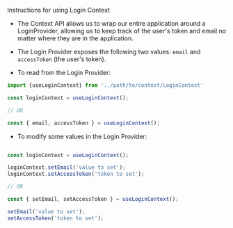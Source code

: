 Instructions for using Login Context

- The Context API allows us to wrap our entire application around a LoginProvider, allowing us to keep track of the user's token and email no matter where they are in the application.

- The Login Provider exposes the following two values: `email` and `accessToken` (the user's token).

- To read from the Login Provider:

```javascript
import {useLoginContext} from '../path/to/context/LoginContext'

const loginContext = useLoginContext();

// OR

const { email, accessToken } = useLoginContext();

```

- To modify some values in the Login Provider:

```javascript

const loginContext = useLoginContext();

loginContext.setEmail('value to set');
loginContext.setAccessToken('token to set');

// OR

const { setEmail, setAccessToken } = useLoginContext();

setEmail('value to set');
setAccessToken('token to set');


```
